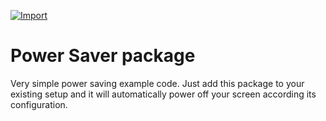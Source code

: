 [![Import](https://cdn.infobeamer.com/s/img/import.png)](https://info-beamer.com/use?url=https://github.com/info-beamer/package-power-saver.git)

# Power Saver package

Very simple power saving example code. Just add this package
to your existing setup and it will automatically power off
your screen according its configuration.
